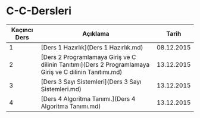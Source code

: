 # C-C-Dersleri

Kaçıncı Ders | Açıklama | Tarih
------------ | -------- | -------
1 | [Ders 1 Hazırlık](Ders 1 Hazırlık.md) | 08.12.2015
2 | [Ders 2 Programlamaya Giriş ve C dilinin Tanıtımı](Ders 2 Programlamaya Giriş ve C dilinin Tanıtımı.md) | 13.12.2015
3 | [Ders 3 Sayı Sistemleri](Ders 3 Sayı Sistemleri.md) | 13.12.2015
4 | [Ders 4 Algoritma Tanımı.](Ders 4 Algoritma Tanımı.md) | 13.12.2015
